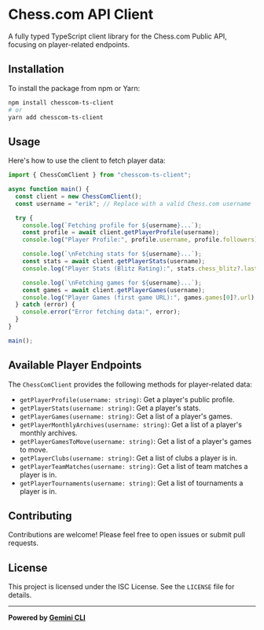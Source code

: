 # Chess.com API Client

A fully typed TypeScript client library for the Chess.com Public API, focusing on player-related endpoints.

## Installation

To install the package from npm or Yarn:

```bash
npm install chesscom-ts-client
# or
yarn add chesscom-ts-client
```

## Usage

Here's how to use the client to fetch player data:

```typescript
import { ChessComClient } from "chesscom-ts-client";

async function main() {
  const client = new ChessComClient();
  const username = "erik"; // Replace with a valid Chess.com username

  try {
    console.log(`Fetching profile for ${username}...`);
    const profile = await client.getPlayerProfile(username);
    console.log("Player Profile:", profile.username, profile.followers);

    console.log(`\nFetching stats for ${username}...`);
    const stats = await client.getPlayerStats(username);
    console.log("Player Stats (Blitz Rating):", stats.chess_blitz?.last.rating);

    console.log(`\nFetching games for ${username}...`);
    const games = await client.getPlayerGames(username);
    console.log("Player Games (first game URL):", games.games[0]?.url);
  } catch (error) {
    console.error("Error fetching data:", error);
  }
}

main();
```

## Available Player Endpoints

The `ChessComClient` provides the following methods for player-related data:

- `getPlayerProfile(username: string)`: Get a player's public profile.
- `getPlayerStats(username: string)`: Get a player's stats.
- `getPlayerGames(username: string)`: Get a list of a player's games.
- `getPlayerMonthlyArchives(username: string)`: Get a list of a player's monthly archives.
- `getPlayerGamesToMove(username: string)`: Get a list of a player's games to move.
- `getPlayerClubs(username: string)`: Get a list of clubs a player is in.
- `getPlayerTeamMatches(username: string)`: Get a list of team matches a player is in.
- `getPlayerTournaments(username: string)`: Get a list of tournaments a player is in.

## Contributing

Contributions are welcome! Please feel free to open issues or submit pull requests.

## License

This project is licensed under the ISC License. See the `LICENSE` file for details.

---

**Powered by [Gemini CLI](https://github.com/google-gemini/gemini-cli)**
